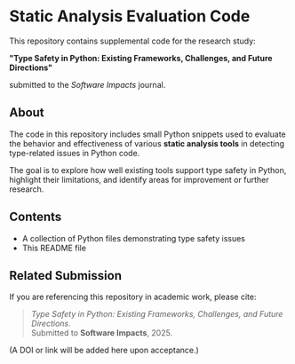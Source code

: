 # Static Analysis Evaluation Code

This repository contains supplemental code for the research study:

**"Type Safety in Python: Existing Frameworks, Challenges, and Future Directions"**

submitted to the *Software Impacts* journal.

## About

The code in this repository includes small Python snippets used to evaluate the behavior and effectiveness of various **static analysis tools** in detecting type-related issues in Python code.

The goal is to explore how well existing tools support type safety in Python, highlight their limitations, and identify areas for improvement or further research.

## Contents

- A collection of Python files demonstrating type safety issues
- This README file

## Related Submission

If you are referencing this repository in academic work, please cite:

> *Type Safety in Python: Existing Frameworks, Challenges, and Future Directions*.  
> Submitted to **Software Impacts**, 2025.

(A DOI or link will be added here upon acceptance.)
